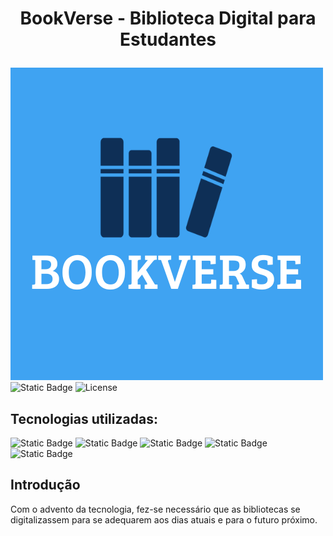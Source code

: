 # <p align="center">BookVerse - Biblioteca Digital para Estudantes </p>
![](BookVerse/img/logo/claro.png)
<br>
![Static Badge](https://img.shields.io/badge/100%25-%23008D2F?style=plastic&label=Status)
![License](https://img.shields.io/badge/License-Etec%20Atibaia-0B843B?style=plastic)
<br>
## Tecnologias utilizadas:
![Static Badge](https://img.shields.io/badge/HTML-%23E34F26?style=for-the-badge&logo=html5&logoColor=black)
![Static Badge](https://img.shields.io/badge/Javascript-%23F7DF1E?style=for-the-badge&logo=javascript&logoColor=black)
![Static Badge](https://img.shields.io/badge/PHP-%23777BB4?style=for-the-badge&logo=php&logoColor=black)
![Static Badge](https://img.shields.io/badge/CSS-%231572B6?style=for-the-badge&logo=css3&logoColor=black)
![Static Badge](https://img.shields.io/badge/MySql-%234479A1?style=for-the-badge&logo=Mysql&logoColor=black)

## Introdução

Com o advento da tecnologia, fez-se necessário que as bibliotecas se digitalizassem para se adequarem aos dias atuais e para o futuro próximo.







